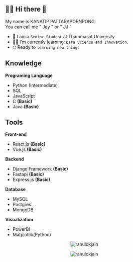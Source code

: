## :man_technologist: Hi there 👋
My name is KANATIP PATTARAPORNPONG <br/>
You can call me " Jay " or " JJ " <br/>
- :school: I am a `Senior Student` at Thammasat University
- :student: I’m currently learning: `Data Science and Innovation`.
- :nerd_face: Ready to `learning new things`


## Knowledge
**Programing Language**
 - Python (Intermediate)
 - SQL
 - JavaScript
 - C **(Basic)**
 - Java **(Basic)**
 
## Tools
**Front-end**
 - React.js **(Basic)**
 - Vue.js **(Basic)**

**Backend**
 - Django Framework **(Basic)**
 - Fastapi **(Basic)**
 - Express.js **(Basic)**
 
 **Database**
 - MySQL
 - Postgres
 - MongoDB

 **Visualization**
 - PowerBI
 - Matplotlib(Python)


<p align="center">
<img src=https://github-readme-stats.vercel.app/api/top-langs/?username=costalferz&layout=compact&hide=Jupyter%20Notebook&theme=radical&langs_count=10%20 alt=rahuldkjain />
</p>

<p align="center">
<img src=https://github-readme-stats.vercel.app/api/wakatime?username=Costalferz&layout=compact&hide=Other&theme=radical alt=rahuldkjain />
</p> 

<!--
**costalferz/costalferz** is a ✨ _special_ ✨ repository because its `README.md` (this file) appears on your GitHub profile.

Here are some ideas to get you started:

- 🔭 I’m currently working on ...
- 🌱 I’m currently learning ...
- 👯 I’m looking to collaborate on ...
- 🤔 I’m looking for help with ...
- 💬 Ask me about ...
- 📫 How to reach me: ...
- 😄 Pronouns: ...
- ⚡ Fun fact: ...
-->
